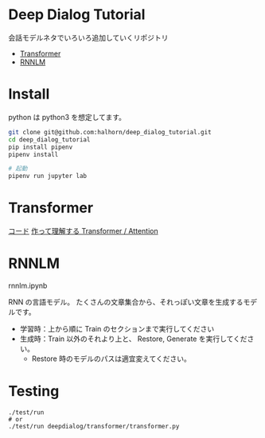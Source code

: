 # Deep Dialog Tutorial
会話モデルネタでいろいろ追加していくリポジトリ

- [Transformer](https://github.com/halhorn/deep_dialog_tutorial/tree/master/deepdialog/transformer)
- [RNNLM](https://github.com/halhorn/deep_dialog_tutorial/tree/master/deepdialog/rnnlm)

# Install
python は python3 を想定してます。

```zsh
git clone git@github.com:halhorn/deep_dialog_tutorial.git
cd deep_dialog_tutorial
pip install pipenv
pipenv install

# 起動
pipenv run jupyter lab
```

# Transformer
[コード](https://github.com/halhorn/deep_dialog_tutorial/tree/master/deepdialog/transformer)
[作って理解する Transformer / Attention](https://qiita.com/halhorn/private/c91497522be27bde17ce)

# RNNLM
rnnlm.ipynb

RNN の言語モデル。
たくさんの文章集合から、それっぽい文章を生成するモデルです。

- 学習時：上から順に Train のセクションまで実行してください
- 生成時：Train 以外のそれより上と、 Restore, Generate を実行してください。
    - Restore 時のモデルのパスは適宜変えてください。

# Testing
```py3
./test/run
# or
./test/run deepdialog/transformer/transformer.py
```